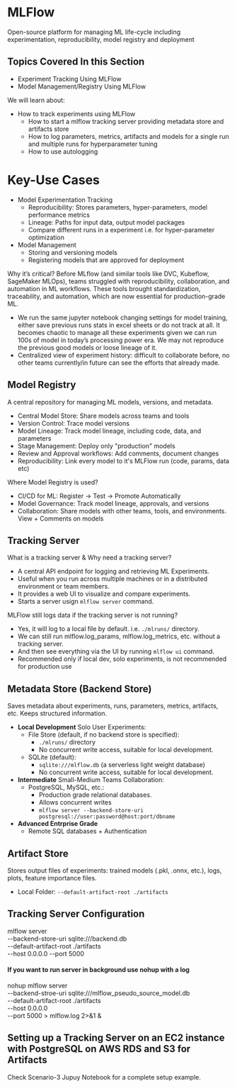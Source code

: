 




# MLFlow
Open-source platform for managing ML life-cycle including experimentation, reproducibility, model registry and deployment


## Topics Covered In this Section
- Experiment Tracking Using MLFlow
- Model Management/Registry Using MLFlow

We will learn about:
- How to track experiments using MLFlow
   - How to start a mlflow tracking server providing metadata store and artifacts store
   - How to log parameters, metrics, artifacts and models for a single run and multiple runs for hyperparameter tuning
   - How to use autologging
      
# Key-Use Cases
- Model Experimentation Tracking
  -	Reproducibility: Stores parameters, hyper-parameters, model performance metrics
  -	Lineage: Paths for input data, output model packages
  -	Compare different runs in a experiment i.e. for hyper-parameter optimization
- Model Management
  - Storing and versioning models
  - Registering models that are approved for deployment

Why it’s critical?
Before MLflow (and similar tools like DVC, Kubeflow, SageMaker MLOps), teams struggled with reproducibility, 
collaboration, and automation in ML workflows. These tools brought standardization, traceability, and automation,
which are now essential for production-grade ML.
-	We run the same jupyter notebook changing settings for model training, either save previous runs stats in excel sheets or do not track at all. It becomes chaotic to manage all these experiments given we can run 100s of model in today’s processing power era. We may not reproduce the previous good models or loose lineage of it.
-	Centralized view of experiment history: difficult to collaborate before, no other teams currently/in future can see the efforts that already made.

## Model Registry
A central repository for managing ML models, versions, and metadata.
 - Central Model Store: Share models across teams and tools
 - Version Control: Trace model versions
 - Model Lineage: Track model lineage, including code, data, and parameters
 - Stage Management: Deploy only "production" models
 - Review and Approval workflows: Add comments, document changes
 - Reproducibility: Link every model to it's MLFlow run (code, params, data etc)

Where Model Registry is used?
- CI/CD for ML: Register ->  Test ->  Promote Automatically
- Model Governance: Track model lineage, approvals, and versions
- Collaboration: Share models with other teams, tools, and environments. View + Comments on models


## Tracking Server
What is a tracking server & Why need a tracking server?
- A central API endpoint for logging and retrieving ML Experiments.
- Useful when you run  across multiple machines or in a distributed environment or team members.
- It provides a web UI to visualize and compare experiments.
- Starts a server usign `mlflow server` command.

MLFlow still logs data if the tracking server is not running?
- Yes, it will log to a local file by default. i.e. `./mlruns/` directory.
- We can still run mlflow.log_params, mlflow.log_metrics, etc. without a tracking server.
- And then see everything via the UI by running `mlflow ui` command.
- Recommended only if local dev, solo experiments, is not recommended for production use

## Metadata Store (Backend Store)
Saves metadata about experiments, runs, parameters, metrics, artifacts, etc. Keeps structured information.

- **Local Development** Solo User Experiments: 
  - File Store (default, if no backend store is specified):
    - `./mlruns/` directory
    - No concurrent write access, suitable for local development.
  - SQLite (default): 
    - `sqlite:///mlflow.db` (a serverless light weight database)
    - No concurrent write access, suitable for local development.
- **Intermediate** Small-Medium Teams Collaboration:
  - PostgreSQL, MySQL, etc.:
    - Production grade relational databases.
    - Allows concurrent writes 
    - `mlflow server --backend-store-uri postgresql://user:password@host:port/dbname`
- **Advanced Entrprise Grade** 
  - Remote SQL databases + Authentication

## Artifact Store
Stores output files of experiments: trained models (.pkl, .onnx, etc.), logs, plots, feature importance files.
 - Local Folder: `--default-artifact-root ./artifacts`

## Tracking Server Configuration

mlflow server \
--backend-store-uri sqlite:///backend.db \
--default-artifact-root ./artifacts \
--host 0.0.0.0
--port 5000

#### If you want to run server in background use nohup with a log
nohup mlflow server  \
--backend-stroe-uri sqlite:///mlflow_pseudo_source_model.db \
--default-artifact-root ./artifacts \
--host 0.0.0.0 \
--port 5000 > mlflow.log 2>&1 &


## Setting up a Tracking Server on an EC2 instance with PostgreSQL on AWS RDS and S3 for Artifacts
Check Scenario-3 Jupuy Notebook for a complete setup example.
